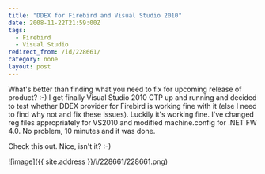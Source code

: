```yaml
---
title: "DDEX for Firebird and Visual Studio 2010"
date: 2008-11-22T21:59:00Z
tags:
  - Firebird
  - Visual Studio
redirect_from: /id/228661/
category: none
layout: post
---
```

What's better than finding what you need to fix for upcoming release of product? :-) I get finally Visual Studio 2010 CTP up and running and decided to test whether DDEX provider for Firebird is working fine with it (else I need to find why not and fix these issues). Luckily it's working fine. I've changed reg files appropriately for VS2010 and modified machine.config for .NET FW 4.0. No problem, 10 minutes and it was done.

Check this out. Nice, isn't it? :-)

![image]({{ site.address }}/i/228661/228661.png)
